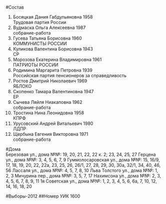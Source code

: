 #Состав
1. Босяцкая Дания Габдульяновна 1958   
    Трудовая партия России
2. Вудмаска Ольга Алексеевна 1987   
    собрание-работа
3. Гусева Татьяна Борисовна 1960   
    КОММУНИСТЫ РОССИИ
4. Куликова Валентина Борисовна 1943   
    СР
5. Морозова Екатерина Владимировна 1961   
    ПАТРИОТЫ РОССИИ
6. Родимина Маргарита Петровна 1939   
    Российская партия пенсионеров за справедливость
7. Ростов Дмитрий Николаевич 1969   
    ЯБЛОКО
8. Скопенко Тамара Валентиновна 1947   
    ЕР
9. Сычева Ляйля Ниакаповна 1962   
    собрание-работа
10. Тростина Нина Леонидовна 1958   
    КПРФ
11. Урусовский Андрей Витальевич 1980   
    ЛДПР
12. Щербына Евгения Викторовна 1971   
    собрание-работа

#Дома  
Березовая ул., дома №№: 19, 20, 21, 22, 22 к. 2; 23, 24, 25, 27  Герцена ул., дома №№: 3, 4, 5, 6, 7, 9 Гуммолосаровская ул., дома №№: 15, 16/9, 17, 18, 19, 20, 22, 22а, 23, 25, 26, 26/1, 27, 28, 29, 30, 30а, 32/1, 34, 40, 46, 56 Лассаля ул., дома №№: 4, 5, 7, 8, 10 Льва Толстого ул., дома №№: 1, 2, 3 Мичурина пер., дома №№: 3, 5, 7, 17 Нахимсона ул., дома №№: 2, 3, 4, 5, 6, 7, 8, 9, 11 1я Советская ул., дома №№: 1, 2, 3, 4, 5, 6, 6а, 7, 10, 12, 14, 16, 18, 20

#Выборы-2012
##Номер УИК
1600
